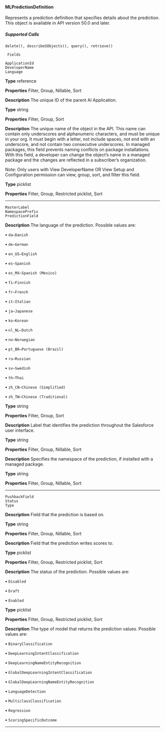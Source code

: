#### MLPredictionDefinition

Represents a prediction definition that specifies details about the prediction. This object is available in API version 50.0 and later.

##### Supported Calls
```
delete(), describeSObjects(), query(), retrieve()

 Fields

```
```
ApplicationId
DeveloperName
Language

```

**Type**
reference

**Properties**
Filter, Group, Nillable, Sort

**Description**
The unique ID of the parent AI Application.

**Type**
string

**Properties**
Filter, Group, Sort

**Description**
The unique name of the object in the API. This name can contain only underscores and
alphanumeric characters, and must be unique in your org. It must begin with a letter, not
include spaces, not end with an underscore, and not contain two consecutive underscores.
In managed packages, this field prevents naming conflicts on package installations. With
this field, a developer can change the object’s name in a managed package and the changes
are reflected in a subscriber’s organization.

Note: Only users with View DeveloperName OR View Setup and Configuration
permission can view, group, sort, and filter this field.

**Type**
picklist

**Properties**
Filter, Group, Restricted picklist, Sort


-----

```
MasterLabel
NamespacePrefix
PredictionField

```

**Description**
The language of the prediction. Possible values are:

**•** `da—Danish`

**•** `de—German`

**•** `en_US—English`

**•** `es—Spanish`

**•** `es_MX—Spanish (Mexico)`

**•** `fi—Finnish`

**•** `fr—French`

**•** `it—Italian`

**•** `ja—Japanese`

**•** `ko—Korean`

**•** `nl_NL—Dutch`

**•** `no—Norwegian`

**•** `pt_BR—Portuguese (Brazil)`

**•** `ru—Russian`

**•** `sv—Swedish`

**•** `th—Thai`

**•** `zh_CN—Chinese (Simplified)`

**•** `zh_TW—Chinese (Traditional)`

**Type**
string

**Properties**
Filter, Group, Sort

**Description**
Label that identifies the prediction throughout the Salesforce user interface.

**Type**
string

**Properties**
Filter, Group, Nillable, Sort

**Description**
Specifies the namespace of the prediction, if installed with a managed package.

**Type**
string

**Properties**
Filter, Group, Nillable, Sort


-----

```
PushbackField
Status
Type

```

**Description**
Field that the prediction is based on.

**Type**
string

**Properties**
Filter, Group, Nillable, Sort

**Description**
Field that the prediction writes scores to.

**Type**
picklist

**Properties**
Filter, Group, Restricted picklist, Sort

**Description**
The status of the prediction. Possible values are:

**•** `Disabled`

**•** `Draft`

**•** `Enabled`

**Type**
picklist

**Properties**
Filter, Group, Restricted picklist, Sort

**Description**
The type of model that returns the prediction values. Possible values are:

**•** `BinaryClassification`

**•** `DeepLearningIntentClassification`

**•** `DeepLearningNameEntityRecognition`

**•** `GlobalDeepLearningIntentClassification`

**•** `GlobalDeepLearningNameEntityRecognition`

**•** `LanguageDetection`

**•** `MulticlassClassification`

**•** `Regression`

**•** `ScoringSpecificOutcome`


-----
